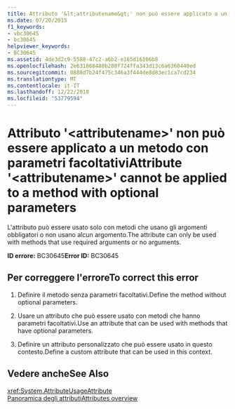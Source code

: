 ```yaml
---
title: Attributo '&lt;attributename&gt;' non può essere applicato a un metodo con parametri facoltativi
ms.date: 07/20/2015
f1_keywords:
- vbc30645
- bc30645
helpviewer_keywords:
- BC30645
ms.assetid: 4de3d2c9-5588-47c2-a6b2-e165d16106b8
ms.openlocfilehash: 2e631868480b288f724ffa343d13c6a6360440ed
ms.sourcegitcommit: 0888d7b24f475c346a3f444de8d83ec1ca7cd234
ms.translationtype: MT
ms.contentlocale: it-IT
ms.lasthandoff: 12/22/2018
ms.locfileid: "53779594"
---
```

# <a name="attribute-ltattributenamegt-cannot-be-applied-to-a-method-with-optional-parameters"></a><span data-ttu-id="9562b-102">Attributo '&lt;attributename&gt;' non può essere applicato a un metodo con parametri facoltativi</span><span class="sxs-lookup"><span data-stu-id="9562b-102">Attribute '&lt;attributename&gt;' cannot be applied to a method with optional parameters</span></span>
<span data-ttu-id="9562b-103">L'attributo può essere usato solo con metodi che usano gli argomenti obbligatori o non usano alcun argomento.</span><span class="sxs-lookup"><span data-stu-id="9562b-103">The attribute can only be used with methods that use required arguments or no arguments.</span></span>  
  
 <span data-ttu-id="9562b-104">**ID errore:** BC30645</span><span class="sxs-lookup"><span data-stu-id="9562b-104">**Error ID:** BC30645</span></span>  
  
## <a name="to-correct-this-error"></a><span data-ttu-id="9562b-105">Per correggere l'errore</span><span class="sxs-lookup"><span data-stu-id="9562b-105">To correct this error</span></span>  
  
1.  <span data-ttu-id="9562b-106">Definire il metodo senza parametri facoltativi.</span><span class="sxs-lookup"><span data-stu-id="9562b-106">Define the method without optional parameters.</span></span>  
  
2.  <span data-ttu-id="9562b-107">Usare un attributo che può essere usato con metodi che hanno parametri facoltativi.</span><span class="sxs-lookup"><span data-stu-id="9562b-107">Use an attribute that can be used with methods that have optional parameters.</span></span>  
  
3.  <span data-ttu-id="9562b-108">Definire un attributo personalizzato che può essere usato in questo contesto.</span><span class="sxs-lookup"><span data-stu-id="9562b-108">Define a custom attribute that can be used in this context.</span></span>  
  
## <a name="see-also"></a><span data-ttu-id="9562b-109">Vedere anche</span><span class="sxs-lookup"><span data-stu-id="9562b-109">See Also</span></span>  
 <xref:System.AttributeUsageAttribute>  
 [<span data-ttu-id="9562b-110">Panoramica degli attributi</span><span class="sxs-lookup"><span data-stu-id="9562b-110">Attributes overview</span></span>](~/docs/visual-basic/programming-guide/concepts/attributes/index.md)
